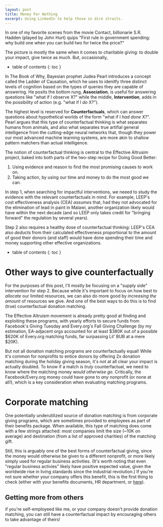 ```yaml
---
layout: post
title: Money For Nothing
excerpt: Using LinkedIn to help those in dire straits.
---
```


In one of my favorite scenes from the movie Contact, billionarie S.R. Hadden (played by John Hurt) quips "First rule in government spending: why build one when you can build two for twice the price?"

The picture is mostly the same when it comes to charitable giving: to double your impact, give twice as much. But, occasionally, 

<!--more-->
* table of contents
{: toc }


































In The Book of Why, Bayesian prophet Judea Pearl introduces a concept called the Ladder of Causation, which he uses to idenitfy three distinct levels of cognition based on the types of queries they are capable of answering. He posits the bottom rung, **Association**, is useful for answering questions like "what if I observe X?" while the middle, **Intervention**, adds in the possibility of action (e.g. "what if I _do_ X?").

The highest level is reserved for **Counterfactuals**, which can answer questions about hypothetical worlds of the form "what if I _had done_ X?". Pearl argues that this type of counterfactual thinking is what separates humans from animals, and also what separates true artifial general intelligence from the cutting-edge neural networks that, though they power our most advanced machine learning systems, are more akin to shallow pattern matchers than actual intelligence.

The notion of counterfactual thinking is central to the Effective Altrusim project, baked into both parts of the two-step recipe for Doing Good Better:

1. Using evidence and reason to find the most promising causes to work on.
2. Taking action, by using our time and money to do the most good we can.

In step 1, when searching for impactful interventions, we neeed to study the evidence with the relevant counterfactuals in mind. For example, LEEP's cost effectiveness analysis (CEA) _assumes_ that, had they not advocated for the elimination of lead in paint in Malawi, another organization likely would have within the next decade (and so LEEP only takes credit for "bringing forward" the regulation by several years).

Step 2 also requires a healthy dose of counterfactual thinking: LEEP's CEA also _deducts_ from their calculated effectiveness proportional to the amount of good their donors (and staff) would have done spending their time and money supporting other effective organizations.

<!--more-->
* table of contents
{: toc }

# Other ways to give counterfactually

For the purposes of this post, I'll mostly be focusing on a "supply side" intervention for step 2. Because while it's important to focus on how best to _allocate_ our limited resources, we can also do more good by _increasing the amount_ of resources we give. And one of the best ways to do this is to find (true) counterfactual donation matching.

The Effective Altruism movement is already pretty good at finding and exploiting these programs, with yearly efforts to secure funds from Facebook's Giving Tuesday and Every.org's Fall Giving Challenge (by my estimation, EA-adjacent orgs accounted for at least $380K out of a possible $620K of Every.org matching funds, far surpassing Lil' BUB at a mere $20K).

But not all donation matching programs are counterfactually equal! While it's common for nonprofits to entice donors by offering 2x donation matching during the holiday giving season, it's not at all clear your impact is actually doubled. To know if a match is _truly_ counterfactual, we need to know where the matching money _would otherwise go_. Critically, the Facebook/Every.org money could have gone to _any_ nonprofit (or none at all!), which is a key consideration when evaluating matching programs.

# Corporate matching

One potentially underutilized source of donation matching is from corporate giving programs, which are sometimes provided to employees as part of their benefits package. When available, this type of matching does come with a few strings attached: most companies limit the size (~10K on average) and destination (from a list of approved charities) of the matching gift.

Still, this is arguably one of the best forms of counterfactual giving, since the money would otherwise be given to a different nonprofit, or more likely simply used for regular business activities. (It's worth noting that even "regular business activies" likely have positive expected value, given the worldwide rise in living standards since the industrial revolution.) If you're not sure whether your company offers this benefit, this is the first thing to check (either with your benefits documents, HR department, or [here]()).

## Getting more from others

 if you're self-employeed like me, or your company doesn't provide donation matching, you can still have a counterfactual impact by encouraging others to take advantage of theirs! 
